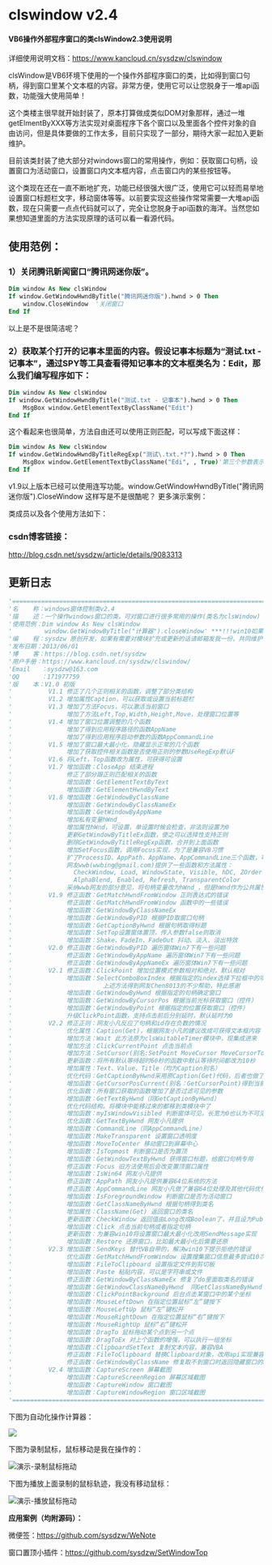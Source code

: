 # clswindow v2.4
#### VB6操作外部程序窗口的类clsWindow2.3使用说明
详细使用说明文档：https://www.kancloud.cn/sysdzw/clswindow

clsWindow是VB6环境下使用的一个操作外部程序窗口的类，比如得到窗口句柄，得到窗口里某个文本框的内容。非常方便，使用它可以让您脱身于一堆api函数，功能强大使用简单！

这个类楼主很早就开始封装了，原本打算做成类似DOM对象那样，通过一堆getElmentByXXX等方法实现对桌面程序下各个窗口以及里面各个控件对象的自由访问，但是具体要做的工作太多，目前只实现了一部分，期待大家一起加入更新维护。

目前该类封装了绝大部分对windows窗口的常用操作，例如：获取窗口句柄，设置窗口为活动窗口，设置窗口内文本框内容，点击窗口内的某些按钮等。

这个类现在还在一直不断地扩充，功能已经很强大很广泛，使用它可以轻而易举地设置窗口标题栏文字，移动窗体等等。以前要实现这些操作常常需要一大堆api函数，现在只需要一点点代码就可以了，完全让您脱身于api函数的海洋。当然您如果想知道里面的方法实现原理的话可以看一看源代码。


## 使用范例：
### 1）关闭腾讯新闻窗口“腾讯网迷你版”。
```vb
Dim window As New clsWindow
If window.GetWindowHwndByTitle("腾讯网迷你版").hwnd > 0 Then
    window.CloseWindow  '关闭窗口
End If
```
以上是不是很简洁呢？

### 2）获取某个打开的记事本里面的内容。假设记事本标题为“测试.txt - 记事本”，通过SPY等工具查看得知记事本的文本框类名为：Edit，那么我们编写程序如下：
```vb
Dim window As New clsWindow
If window.GetWindowHwndByTitle("测试.txt - 记事本").hwnd > 0 Then
    MsgBox window.GetElementTextByClassName("Edit")
End If
```
这个看起来也很简单，方法自由还可以使用正则匹配，可以写成下面这样：
```vb
Dim window As New clsWindow
If window.GetWindowHwndByTitleRegExp("测试\.txt.*?").hwnd > 0 Then
    MsgBox window.GetElementTextByClassName("Edi", , True)'第三个参数表示是否使用正则，默认为false
End If
```
v1.9以上版本已经可以使用连写功能。window.GetWindowHwndByTitle("腾讯网迷你版").CloseWindow 这样写是不是很酷呢？
更多演示案例：

类成员以及各个使用方法如下：



### csdn博客链接：
http://blog.csdn.net/sysdzw/article/details/9083313

## 更新日志

```vb
'==============================================================================================
'名    称：windows窗体控制类v2.4
'描    述：一个操作windows窗口的类，可对窗口进行很多常用的操作(类名为clsWindow)
'使用范例：Dim window As New clsWindow
'         window.GetWindowByTitle("计算器").closeWindow' ***!!!win10如果异常请用管理员权限执行***!!!
'编    程：sysdzw 原创开发，如果有需要对模块扩充或更新的话请邮箱发我一份，共同维护
'发布日期：2013/06/01
'博    客：https://blog.csdn.net/sysdzw
'用户手册：https://www.kancloud.cn/sysdzw/clswindow/
'Email   ：sysdzw@163.com
'QQ      ：171977759
'版    本：V1.0 初版                                                             2012/12/03
'          V1.1 修正了几个正则相关的函数，调整了部分类结构                       2013/05/28
'          V1.2 增加属性Caption，可以获取或设置当前标题栏                        2013/05/29
'          V1.3 增加了方法Focus，可以激活当前窗口                                2013/06/01
'               增加了方法Left,Top,Width,Height,Move，处理窗口位置等
'          V1.4 增加了窗口位置调整的几个函数                                     2013/06/04
'               增加了得到应用程序路径的函数AppName
'               增加了得到应用程序启动参数的函数AppCommandLine
'          V1.5 增加了窗口最大最小化，隐藏显示正常的几个函数                     2013/06/06
'               增加了获取控件相关函数是否使用正则的参数UseRegExp默认F
'          V1.6 将Left，Top函数改为属性，可获得可设置                            2013/06/10
'          V1.7 增加函数：CloseApp 结束进程                                      2013/06/13
'               修正了部分跟正则匹配相关的函数
'               增加函数：GetElementTextByText
'               增加函数：GetElementHwndByText
'          V1.8 增加函数：GetWindowByClassName                                   2013/06/26
'               增加函数：GetWindowByClassNameEx
'               增加函数：GetWindowByAppName
'               增加私有变量hWnd_
'               增加属性hWnd，可设置，单设置时候会检查，非法则设置为0
'               更新GetWindowByTitleEx函数，使之可以选择性支持正则
'               删除GetWindowByTitleRegExp函数，合并到上面函数
'               增加SetFocus函数，调用Focus实现，为了是兼容VB习惯
'               扩了ProcessID、AppPath、AppName、AppCommandLine三个函数，可带参数
'               网友wwb(wwbing@gmail.com)提供了一些函数和方法属性：
'                 CheckWindow, Load, WindowState, Visible, hDC, ZOrder
'                 AlphaBlend, Enabled, Refresh, TransparentColor
'               采纳wwb网友的部分意见，将句柄变量改为hWnd_，但是hWnd作为公共属性
'          V1.9 修正函数：GetMatchHwndFromWindow 正则表达式的错误                2013/08/07
'               修正函数：GetMatchHwndFromWindow 函数中的一些错误                2014/09/23
'               增加函数：GetWindowByClassNameEx
'               增加函数：GetWindowByPID 根据PID取窗口句柄
'               增加函数：GetCaptionByHwnd 根据句柄取得标题
'               增加函数：SetTop设置窗体置顶，传入参数false则取消                2014/09/24
'               增加函数：Shake、FadeIn、FadeOut 抖动、淡入、淡出特效
'          V2.0 修正函数：GetWindowByPID 遍历窗体Win7下有一些问题                2015/09/29
'               修正函数：GetWindowByAppName 遍历窗体Win7下有一些问题
'               修正函数：GetWindowByAppNameEx 遍历窗体Win7下有一些问题
'          V2.1 修正函数：ClickPoint 增加位置模式参数相对和绝对，默认相对        2018/06/05
'               增加函数：SelectComboBoxIndex 根据指定的index选择下拉框中的项
'                         上述方法得到网友Chen8013的不少帮助，特此感谢
'               增加函数：GetWindowByHwnd 根据指定的句柄确定窗口                 2018/07/22
'               增加函数：GetWindowByCursorPos 根据当前光标获取窗口（控件）
'               增加函数：GetWindowByPoint 根据指定的位置获取窗口（控件）
'               升级ClickPoint函数，支持点击前后分别延时，默认延时为0            2018/07/23
'          V2.2 修正正则：网友小凡反应了句柄和id存在负数的情况                   2020/01/08
'               优化属性：Caption(Get)，根据网友小凡的建议改成可获得文本框内容
'               增加方法：Wait 此方法原为clsWaitableTimer模块中，现集成进来      2020/01/09
'               增加方法：ClickCurrentPoint 点击当前点                           2020/01/10
'               增加方法：SetCursor(别名:SetPoint MoveCursor MoveCursorTo)
'               更新函数：将所有默认等待超时60秒的函数中默认等待时间都改为10秒
'               增加属性：Text、Value、Title（均为Caption别名）                  2020/01/12
'               优化代码：GetCaptionByHwnd采用原Caption(Get)代码，后者也做了调整
'               增加函数：GetCursorPosCurrent(别名：GetCursorPoint)得到当前坐标
'               优化函数：所有窗口获取的函数增加了是否过滤可见的参数             2020/01/16
'               增加函数：GetTextByHwnd（同GetCaptionByHwnd）
'               优化代码结构。将模块中能移过来的都移到类模块中了                 2020/01/19
'               增加函数：myIsWindowVisibled 判断窗体可见，长宽为0也认为不可见   2020/01/31
'               优化函数：GetTextByHwnd 网友小凡提供                             2020/02/03
'               增加函数：CommandLine（同AppCommandLine）                        2020/02/05
'               增加函数：MakeTransparent 设置窗口透明度                         2020/02/18
'               增加函数：MoveToCenter 移动窗口到屏幕中心
'               增加函数：IsTopmost 判断窗口是否为置顶                           2020/02/20
'               增加函数：GetWindowTextByHwnd 获得窗口标题，给窗口句柄专用       2020/02/28
'               修正函数：Focus 旧方法使用后会改变置顶窗口属性                   2020/03/02
'               增加函数：IsWin64 网友小凡提供                                   2020/03/12
'               修正函数：AppPath 网友小凡提供兼容64位系统的方法
'               修正函数：AppCommandLine 网友小凡做了兼容64位处理及其他代码优化  2020/03/15
'               增加函数：IsForegroundWindow 判断窗口是否为活动窗口              2020/03/17
'               增加函数：GetClassNameByHwnd 根据句柄得到类名
'               增加属性：ClassName(Get) 返回窗口的类名
'               更新函数：CheckWindow 返回值由Long改成Boolean了，并且设为Public
'               增加函数：Click 点击当前句柄或者指定句柄                         2020/06/29
'               更新函数：为兼容win10将设置窗口最大最小化改用SendMessage实现     2021/12/10
'               增加函数：Restore 还原窗口，比如最大最小化后需要还原
'          V2.3 增加函数：SendKeys 替代VB自带的，解决win10下提示拒绝的错误       2022/05/10
'               优化函数：GetMatchHwndFromWindow 设置搜集窗口信息最多尝试10次
'               增加函数：FileToClipboard 设置指定文件到剪切板                   2022/06/26
'               增加函数：Paste 粘贴内容，可以是字符串或文件
'               修正函数：GetWindowByClassNameEx 修复了do里面取类名的错误        2022/08/26
'               增加函数：GetWindowClassNameByHwnd  同GetClassNameByHwnd
'               增加函数：ClickPointBackground 后台点击某窗口中的某个坐标        2022/09/07
'               增加函数：MouseLeftDown 在指定位置鼠标“左”键按下               2022/11/02
'               增加函数：MouseLeftUp 鼠标“左”键松开
'               增加函数：MouseRightDown 在指定位置鼠标“右”键按下
'               增加函数：MouseRightUp 鼠标“右”键松开
'               增加函数：DragTo 鼠标拖动某个点到另一个点
'               增加函数：DragToEx 对上个函数的增强，可以执行一组坐标
'               增加函数：ClipboardSetText 复制文本内容，兼容VBA                 2022/11/22
'               修正函数：FileToClipboard 替换Clipboard对象，改用api实现兼容VBA
'               修正函数：GetWindowByClassName 修复取不到窗口时返回隐藏窗口的bug  2023-12-26
'          V2.4 增加函数：CaptureScreen 屏幕截图                                 2025-04-19
'               增加函数：CaptureScreenRegion 屏幕区域截图
'               增加函数：CaptureWindow 窗口截图
'               增加函数：CaptureWindowRegion 窗口区域截图
'==============================================================================================
```

下图为自动化操作计算器：

![](https://img-blog.csdn.net/20180423135213794)


下图为录制鼠标，鼠标移动是我在操作的：

![演示-录制鼠标拖动](https://user-images.githubusercontent.com/7876919/199826256-b27ab575-29dd-436d-9e07-ddcbe24812ea.gif)

下图为播放上面录制的鼠标轨迹，我没有移动鼠标：

![演示-播放鼠标拖动](https://user-images.githubusercontent.com/7876919/199826294-cb19f354-eab1-48a0-aee6-a36f408bccb0.gif)



**应用案例（均附源码）：**

微便签：https://github.com/sysdzw/WeNote

窗口置顶小插件：https://github.com/sysdzw/SetWindowTop
